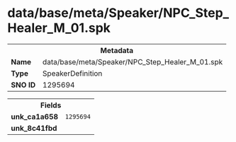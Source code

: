 <h1>data/base/meta/Speaker/NPC_Step_Healer_M_01.spk</h1><table><tr><th colspan="100%">Metadata</th></tr><tr><td><b>Name</b></td><td>data/base/meta/Speaker/NPC_Step_Healer_M_01.spk</td></tr><tr><td><b>Type</b></td><td>SpeakerDefinition</td></tr><tr><td><b>SNO ID</b></td><td>1295694</td></tr></table>

<table><tr><th colspan="100%">Fields</th></tr><tr><td><b>unk_ca1a658</b></td><td><code>1295694</code></td></tr><tr><td><b>unk_8c41fbd</b></td><td></td></tr></table>

